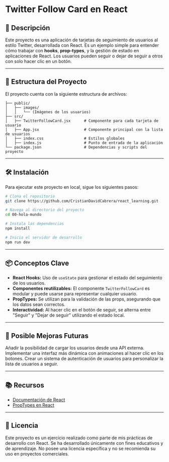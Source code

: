 # Twitter Follow Card en React

## 🎲 Descripción
Este proyecto es una aplicación de tarjetas de seguimiento de usuarios al estilo Twitter, desarrollada con React. Es un ejemplo simple para entender cómo trabajar con **hooks**, **prop-types**, y la gestión de estado en aplicaciones de React. Los usuarios pueden seguir o dejar de seguir a otros con solo hacer clic en un botón.

---

## 📁 Estructura del Proyecto
El proyecto cuenta con la siguiente estructura de archivos:
```
├── public/
│   ├── images/
│   │   └── (Imágenes de los usuarios)
├── src/
│   ├── TwitterFollowCard.jsx      # Componente para cada tarjeta de usuario
│   ├── App.jsx                    # Componente principal con la lista de usuarios
│   ├── index.css                  # Estilos globales
│   ├── index.js                   # Punto de entrada de la aplicación
└── package.json                   # Dependencias y scripts del proyecto
```

---

## 🛠️ Instalación
Para ejecutar este proyecto en local, sigue los siguientes pasos:

```bash
# Clona el repositorio
git clone https://github.com/CristianDavidCabrera/react_learning.git

# Navega al directorio del proyecto
cd 00-hola-mundo

# Instala las dependencias
npm install

# Inicia el servidor de desarrollo
npm run dev
```

---

## 📦 Conceptos Clave
- **React Hooks:** Uso de `useState` para gestionar el estado del seguimiento de los usuarios.
- **Componentes reutilizables:** El componente `TwitterFollowCard` es modular y puede usarse para representar cualquier usuario.
- **PropTypes:** Se utilizan para la validación de las props, asegurando que los datos sean correctos.
- **Interactividad:** Al hacer clic en el botón de seguir, se alterna entre "Seguir" y "Dejar de seguir" utilizando el estado local.

---

## 🚧 Posible Mejoras Futuras
Añadir la posibilidad de cargar los usuarios desde una API externa.
Implementar una interfaz más dinámica con animaciones al hacer clic en los botones.
Crear un sistema de autenticación de usuarios para personalizar la lista de usuarios a seguir.

---

## 📚 Recursos
- [Documentación de React](https://react.dev)
- [PropTypes en React](https://es.reactjs.org/docs/typechecking-with-proptypes.html)

---

## 📝 Licencia
Este proyecto es un ejercicio realizado como parte de mis prácticas de desarrollo con React. Se ha desarrollado únicamente con fines educativos y de aprendizaje. No posee una licencia específica y no se recomienda su uso en proyectos comerciales.

